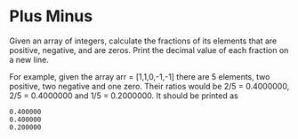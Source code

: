 # Plus Minus

Given an array of integers, calculate the fractions of its elements that are positive, negative, and are zeros. Print the decimal value of each fraction on a new line.

For example, given the array arr = [1,1,0,-1,-1] there are 5 elements, two positive, two negative and one zero. Their ratios would be 2/5 = 0.4000000, 2/5 = 0.4000000  and 1/5 = 0.2000000. It should be printed as
```
0.400000
0.400000
0.200000
```
